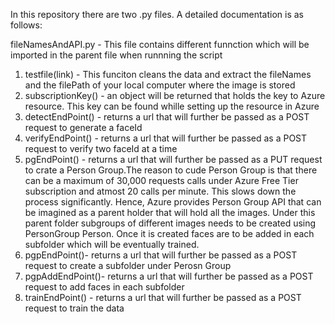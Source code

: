 In this repository there are two .py files. A detailed documentation is as follows:

fileNamesAndAPI.py - This file contains different funnction which will be imported in the parent file when runnning the script
1) testfile(link) - This funciton cleans the data and extract the fileNames and the filePath of your local computer where the image is stored
2) subscriptionKey() - an object will be returned that holds the key to Azure resource. This key can be found whille setting up the resource in Azure
3) detectEndPoint() - returns a url that will further be passed as a POST request to generate a faceId 
4) verifyEndPoint() - returns a url that will further be passed as a POST request to verify two faceId at a time
5) pgEndPoint() - returns a url that will further be passed as a PUT request to crate a Person Group.The reason to cude Person Group is that there can be a maximum of 30,000 requests calls under Azure Free Tier subscription and atmost 20 calls per minute. This slows down the process significantly. Hence, Azure provides Person Group API that can be imagined as a parent holder that will hold all the images. Under this parent folder subgroups of different images needs to be created using PersonGroup Person. Once it is created faces are to be added in each subfolder which will be eventually trained.
6) pgpEndPoint()- returns a url that will further be passed as a POST request to create a subfolder under Perosn Group
7) pgpAddEndPoint()- returns a url that will further be passed as a POST request to add faces in each subfolder
8) trainEndPoint() - returns a url that will further be passed as a POST request to train the data
